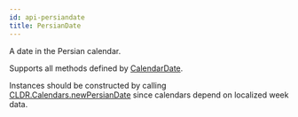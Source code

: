 ```yaml
---
id: api-persiandate
title: PersianDate
---
```


A date in the Persian calendar.

Supports all methods defined by [CalendarDate](api-calendardate.html).

Instances should be constructed by calling [CLDR.Calendars.newPersianDate](api-cldr-calendars.html#newpersiandate)  since calendars depend on localized week data.
